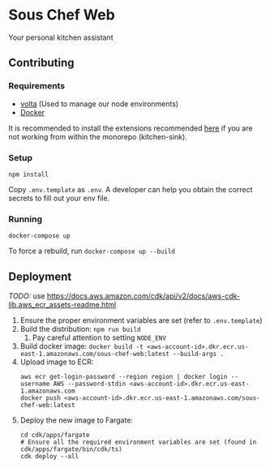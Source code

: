 # Sous Chef Web
Your personal kitchen assistant

## Contributing

### Requirements
- [volta](https://volta.sh/) (Used to manage our node environments)
- [Docker](https://docs.docker.com/get-docker/)


It is recommended to install the extensions recommended [here](https://github.com/the-sous-chef/kitchen-sink/blob/master/.vscode/extensions.json) if you are not working from within the monorepo (kitchen-sink).

### Setup
`npm install`

Copy `.env.template` as `.env`. A developer can help you obtain the correct secrets to fill out your env file.

### Running

`docker-compose up`

To force a rebuild, run `docker-compose up --build`

## Deployment

*TODO:* use https://docs.aws.amazon.com/cdk/api/v2/docs/aws-cdk-lib.aws_ecr_assets-readme.html

1. Ensure the proper environment variables are set (refer to `.env.template`)
2. Build the distribution: `npm run build`
   1. Pay careful attention to setting `NODE_ENV`
3. Build docker image: `docker build -t <aws-account-id>.dkr.ecr.us-east-1.amazonaws.com/sous-chef-web:latest --build-args .`
4. Upload image to ECR:
   ```
   aws ecr get-login-password --region region | docker login --username AWS --password-stdin <aws-account-id>.dkr.ecr.us-east-1.amazonaws.com
   docker push <aws-account-id>.dkr.ecr.us-east-1.amazonaws.com/sous-chef-web:latest
   ```
5. Deploy the new image to Fargate:
   ```
   cd cdk/apps/fargate
   # Ensure all the required environment variables are set (found in cdk/apps/fargate/bin/cdk/ts)
   cdk deploy --all 
   ```
